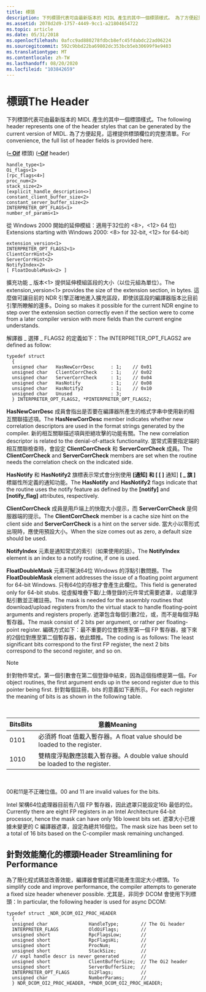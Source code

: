 ```yaml
---
title: 標頭
description: 下列標頭代表可由最新版本的 MIDL 產生的其中一個標頭樣式。 為了方便起見，這裡提供標頭欄位的完整清單。
ms.assetid: 2078d2d9-1757-4449-9cc1-a21804654722
ms.topic: article
ms.date: 05/31/2018
ms.openlocfilehash: 0afcc9ad880278fdbcb8efc45fdabdc22ad06224
ms.sourcegitcommit: 592c9bbd22ba69802dc353bcb5eb30699f9e9403
ms.translationtype: MT
ms.contentlocale: zh-TW
ms.lasthandoff: 08/20/2020
ms.locfileid: "103842659"
---
```

# <a name="the-header"></a><span data-ttu-id="6cfe0-104">標頭</span><span class="sxs-lookup"><span data-stu-id="6cfe0-104">The Header</span></span>

<span data-ttu-id="6cfe0-105">下列標頭代表可由最新版本的 MIDL 產生的其中一個標頭樣式。</span><span class="sxs-lookup"><span data-stu-id="6cfe0-105">The following header represents one of the header styles that can be generated by the current version of MIDL.</span></span> <span data-ttu-id="6cfe0-106">為了方便起見，這裡提供標頭欄位的完整清單。</span><span class="sxs-lookup"><span data-stu-id="6cfe0-106">For convenience, the full list of header fields is provided here.</span></span>

<span data-ttu-id="6cfe0-107"> ([**– Oif**](/windows/desktop/Midl/-oi) 標頭) </span><span class="sxs-lookup"><span data-stu-id="6cfe0-107">([**–Oif**](/windows/desktop/Midl/-oi) header)</span></span>

``` syntax
handle_type<1> 
Oi_flags<1>
[rpc_flags<4>]
proc_num<2>  
stack_size<2>
[explicit_handle_description<>]
constant_client_buffer_size<2>
constant_server_buffer_size<2>
INTERPRETER_OPT_FLAGS<1>
number_of_params<1>
```

<span data-ttu-id="6cfe0-108">從 Windows 2000 開始的延伸模組：適用于32位的 <8>，<12> 64 位) </span><span class="sxs-lookup"><span data-stu-id="6cfe0-108">Extensions starting with Windows 2000: <8> for 32-bit, <12> for 64-bit)</span></span>

``` syntax
extension_version<1>
INTERPRETER_OPT_FLAGS2<1>
ClientCorrHint<2>
ServerCorrHint<2>
NotifyIndex<2>
[ FloatDoubleMask<2> ]
```

<span data-ttu-id="6cfe0-109">擴充功能 \_ 版本<1> 提供延伸模組區段的大小（以位元組為單位）。</span><span class="sxs-lookup"><span data-stu-id="6cfe0-109">The extension\_version<1> provides the size of the extension section, in bytes.</span></span> <span data-ttu-id="6cfe0-110">這麼做可讓目前的 NDR 引擎正確地進入擴充區段，即使該區段的編譯器版本比目前引擎所瞭解的還多。</span><span class="sxs-lookup"><span data-stu-id="6cfe0-110">Doing so makes it possible for the current NDR engine to step over the extension section correctly even if the section were to come from a later compiler version with more fields than the current engine understands.</span></span>

<span data-ttu-id="6cfe0-111">解譯器 \_ 選擇 \_ FLAGS2 的定義如下：</span><span class="sxs-lookup"><span data-stu-id="6cfe0-111">The INTERPRETER\_OPT\_FLAGS2 are defined as follow:</span></span>

``` syntax
typedef struct
  {
  unsigned char   HasNewCorrDesc      : 1;    // 0x01
  unsigned char   ClientCorrCheck     : 1;    // 0x02
  unsigned char   ServerCorrCheck     : 1;    // 0x04
  unsigned char   HasNotify           : 1;    // 0x08
  unsigned char   HasNotify2          : 1;    // 0x10
  unsigned char   Unused              : 3;
  } INTERPRETER_OPT_FLAGS2, *PINTERPRETER_OPT_FLAGS2;
```

<span data-ttu-id="6cfe0-112">**HasNewCorrDesc** 成員會指出是否要在編譯器所產生的格式字串中使用新的相互關聯描述項。</span><span class="sxs-lookup"><span data-stu-id="6cfe0-112">The **HasNewCorrDesc** member indicates whether new correlation descriptors are used in the format strings generated by the compiler.</span></span> <span data-ttu-id="6cfe0-113">新的相互關聯描述項與拒絕攻擊的功能有關。</span><span class="sxs-lookup"><span data-stu-id="6cfe0-113">The new correlation descriptor is related to the denial-of-attack functionality.</span></span> <span data-ttu-id="6cfe0-114">當常式需要指定端的相互關聯檢查時，會設定 **ClientCorrCheck** 和 **ServerCorrCheck** 成員。</span><span class="sxs-lookup"><span data-stu-id="6cfe0-114">The **ClientCorrCheck** and **ServerCorrCheck** members are set when the routine needs the correlation check on the indicated side.</span></span>

<span data-ttu-id="6cfe0-115">**HasNotify** 和 **HasNotify2** 旗標表示常式會分別使用 **[通知] 和 [ \[ \]** 通知] **\[ \_ 旗 \]** 標屬性所定義的通知功能。</span><span class="sxs-lookup"><span data-stu-id="6cfe0-115">The **HasNotify** and **HasNotify2** flags indicate that the routine uses the notify feature as defined by the **\[notify\]** and **\[notify\_flag\]** attributes, respectively.</span></span>

<span data-ttu-id="6cfe0-116">**ClientCorrCheck** 成員是用戶端上的快取大小提示，而 **ServerCorrCheck** 是伺服器端的提示。</span><span class="sxs-lookup"><span data-stu-id="6cfe0-116">The **ClientCorrCheck** member is a cache size hint on the client side and **ServerCorrCheck** is a hint on the server side.</span></span> <span data-ttu-id="6cfe0-117">當大小以零形式出現時，應使用預設大小。</span><span class="sxs-lookup"><span data-stu-id="6cfe0-117">When the size comes out as zero, a default size should be used.</span></span>

<span data-ttu-id="6cfe0-118">**NotifyIndex** 元素是通知常式的索引（如果使用的話）。</span><span class="sxs-lookup"><span data-stu-id="6cfe0-118">The **NotifyIndex** element is an index to a notify routine, if one is used.</span></span>

<span data-ttu-id="6cfe0-119">**FloatDoubleMask** 元素可解決64位 Windows 的浮點引數問題。</span><span class="sxs-lookup"><span data-stu-id="6cfe0-119">The **FloatDoubleMask** element addresses the issue of a floating point argument for 64-bit Windows.</span></span> <span data-ttu-id="6cfe0-120">只有64位的存根才會產生此欄位。</span><span class="sxs-lookup"><span data-stu-id="6cfe0-120">This field is generated only for 64-bit stubs.</span></span> <span data-ttu-id="6cfe0-121">從虛擬堆疊下載/上傳登錄的元件常式需要遮罩，以處理浮點引數並正確註冊。</span><span class="sxs-lookup"><span data-stu-id="6cfe0-121">The mask is needed for the assembly routines that download/upload registers from/to the virtual stack to handle floating-point arguments and registers properly.</span></span> <span data-ttu-id="6cfe0-122">遮罩包含每個引數2位，或，而不是每個浮點暫存器。</span><span class="sxs-lookup"><span data-stu-id="6cfe0-122">The mask consist of 2 bits per argument, or rather per floating-point register.</span></span> <span data-ttu-id="6cfe0-123">編碼方式如下：最不重要的位會對應至第一個 FP 暫存器，接下來的2個位對應至第二個暫存器，依此類推。</span><span class="sxs-lookup"><span data-stu-id="6cfe0-123">The coding is as follows: The least significant bits correspond to the first FP register, the next 2 bits correspond to the second register, and so on.</span></span>

> [!Note]  
> <span data-ttu-id="6cfe0-124">針對物件常式，第一個引數會在第二個登錄中結束，因為這個指標是第一個。</span><span class="sxs-lookup"><span data-stu-id="6cfe0-124">For object routines, the first argument ends up in the second register due to this pointer being first.</span></span> <span data-ttu-id="6cfe0-125">針對每個註冊，bits 的意義如下表所示。</span><span class="sxs-lookup"><span data-stu-id="6cfe0-125">For each register the meaning of bits is as shown in the following table.</span></span>

 



| <span data-ttu-id="6cfe0-126">Bits</span><span class="sxs-lookup"><span data-stu-id="6cfe0-126">Bits</span></span> | <span data-ttu-id="6cfe0-127">意義</span><span class="sxs-lookup"><span data-stu-id="6cfe0-127">Meaning</span></span>                                          |
|------|--------------------------------------------------|
| <span data-ttu-id="6cfe0-128">01</span><span class="sxs-lookup"><span data-stu-id="6cfe0-128">01</span></span>   | <span data-ttu-id="6cfe0-129">必須將 float 值載入暫存器。</span><span class="sxs-lookup"><span data-stu-id="6cfe0-129">A float value should be loaded to the register.</span></span>  |
| <span data-ttu-id="6cfe0-130">10</span><span class="sxs-lookup"><span data-stu-id="6cfe0-130">10</span></span>   | <span data-ttu-id="6cfe0-131">雙精度浮點數應該載入暫存器。</span><span class="sxs-lookup"><span data-stu-id="6cfe0-131">A double value should be loaded to the register.</span></span> |



 

<span data-ttu-id="6cfe0-132">00和11是不正確位值。</span><span class="sxs-lookup"><span data-stu-id="6cfe0-132">00 and 11 are invalid values for the bits.</span></span>

<span data-ttu-id="6cfe0-133">Intel 架構64位處理器目前有八個 FP 暫存器，因此遮罩只能設定16b 最低的位。</span><span class="sxs-lookup"><span data-stu-id="6cfe0-133">Currently there are eight FP registers in an Intel Architecture 64-bit processor, hence the mask can have only 16b lowest bits set.</span></span> <span data-ttu-id="6cfe0-134">遮罩大小已根據未變更的 C 編譯器遮罩，設定為總共16個位。</span><span class="sxs-lookup"><span data-stu-id="6cfe0-134">The mask size has been set to a total of 16 bits based on the C-compiler mask remaining unchanged.</span></span>

## <a name="header-streamlining-for-performance"></a><span data-ttu-id="6cfe0-135">針對效能簡化的標頭</span><span class="sxs-lookup"><span data-stu-id="6cfe0-135">Header Streamlining for Performance</span></span>

<span data-ttu-id="6cfe0-136">為了簡化程式碼並改善效能，編譯器會嘗試盡可能產生固定大小標頭。</span><span class="sxs-lookup"><span data-stu-id="6cfe0-136">To simplify code and improve performance, the compiler attempts to generate a fixed size header whenever possible.</span></span> <span data-ttu-id="6cfe0-137">尤其是，非同步 DCOM 會使用下列標頭：</span><span class="sxs-lookup"><span data-stu-id="6cfe0-137">In particular, the following header is used for async DCOM:</span></span>

``` syntax
typedef struct _NDR_DCOM_OI2_PROC_HEADER
  {
  unsigned char               HandleType;        // The Oi header
  INTERPRETER_FLAGS           OldOiFlags;        //
  unsigned short              RpcFlagsLow;       //
  unsigned short              RpcFlagsHi;        //
  unsigned short              ProcNum;           //
  unsigned short              StackSize;         //
  // expl handle descr is never generated        //
  unsigned short              ClientBufferSize;  // The Oi2 header
  unsigned short              ServerBufferSize;  //
  INTERPRETER_OPT_FLAGS       Oi2Flags;          //
  unsigned char               NumberParams;      //
  } NDR_DCOM_OI2_PROC_HEADER, *PNDR_DCOM_OI2_PROC_HEADER;
```

 

 